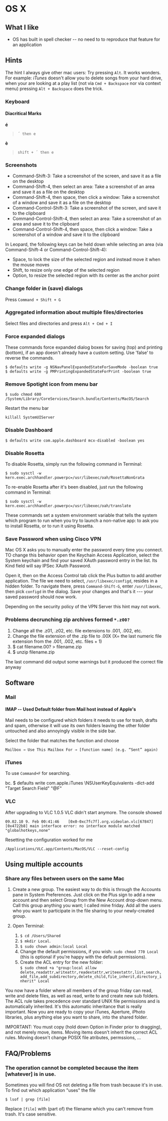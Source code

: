 # OS X

## What I like

*   OS has built in spell checker -- no need to to reproduce that feature for an application
    

## Hints

The hint I always give other mac users: Try pressing `Alt`. It works wonders. For example: _iTunes_ doesn't allow you to delete songs from your hard drive, when your are looking at a play list (not via `Cmd + Backspace` nor via context menu) pressing `Alt + Backspace` does the trick.

### Keyboard

#### Diacritical Marks

**é**

> `´ then e`

**è**

> `shift + ´ then e`

### Screenshots

*   Command-Shift-3: Take a screenshot of the screen, and save it as a file on the desktop
*   Command-Shift-4, then select an area: Take a screenshot of an area and save it as a file on the desktop
*   Command-Shift-4, then space, then click a window: Take a screenshot of a window and save it as a file on the desktop
*   Command-Control-Shift-3: Take a screenshot of the screen, and save it to the clipboard
*   Command-Control-Shift-4, then select an area: Take a screenshot of an area and save it to the clipboard
*   Command-Control-Shift-4, then space, then click a window: Take a screenshot of a window and save it to the clipboard
    

In Leopard, the following keys can be held down while selecting an area (via Command-Shift-4 or Command-Control-Shift-4):

*   Space, to lock the size of the selected region and instead move it when the mouse moves
*   Shift, to resize only one edge of the selected region
*   Option, to resize the selected region with its center as the anchor point
    

### Change folder in (save) dialogs

Press `Command + Shift + G`

### Aggregated information about multiple files/directories

Select files and directories and press `Alt + Cmd + I`

### Force expanded dialogs

These commands force expanded dialog boxes for saving (top) and printing (bottom), if an app doesn't already have a custom setting. Use 'false' to reverse the commands.

    $ defaults write -g NSNavPanelExpandedStateForSaveMode -boolean true
    $ defaults write -g PMPrintingExpandedStateForPrint -boolean true

### Remove Spotight icon from menu bar

    $ sudo chmod 600 /System/Library/CoreServices/Search.bundle/Contents/MacOS/Search

Restart the menu bar

    killall SystemUIServer

### Disable Dashboard

    $ defaults write com.apple.dashboard mcx-disabled -boolean yes

### Disable Rosetta

To disable Rosetta, simply run the following command in Terminal:

    $ sudo sysctl -w kern.exec.archhandler.powerpc=/usr/libexec/oah/RosettaNonGrata

To re-enable Rosetta after it's been disabled, just run the following command in Terminal:

    $ sudo sysctl -w kern.exec.archhandler.powerpc=/usr/libexec/oah/translate

These commands set a system environment variable that tells the system which program to run when you try to launch a non-native app: to ask you to install Rosetta, or to run it using Rosetta.

### Save Password when using Cisco VPN

Mac OS X asks you to manually enter the password every time you connect. TO change this behavior open the Keychain Access Application, select the System keychain and find your saved XAuth password entry in the list. Its Kind field will say IPSec XAuth Password.

Open it, then on the Access Control tab click the Plus button to add another application. The file we need to select, `/usr/libexec/configd`, resides in a hidden folder. To navigate there, press `Command-Shift-G`, enter `/usr/libexec`, then pick `configd` in the dialog. Save your changes and that's it --- your saved password should now work.

Depending on the security policy of the VPN Server this hint may not work.

### Problems decrunching zip archives formed `*.z00?`

1.  Change all the .z01, .z02, etc. file extensions to .001, .002, etc.
1.  Change the file extension of the .zip file to .00X (X= the last numeric file extension from the .001, .002, etc. files + 1)
1.  $ cat filename.00? \> filename.zip
1.  $ unzip filename.zip
    

The last command did output some warnings but it produced the correct file anyway

## Software

### Mail

#### IMAP -- Used Default folder from Mail host instead of Apple's

Mail needs to be configured which folders it needs to use for trash, drafts and spam, otherwise it will use its own folders leaving the other folder untouched and also annoyingly visible in the side bar.

Select the folder that matches the function and choose

`Mailbox → Use This Mailbox For → [function name] (e.g. “Sent” again)`

### iTunes

To use `Command+F` for searching.

bc. $ defaults write com.apple.iTunes \\NSUserKeyEquivalents -dict-add "Target Search Field" "@F"

### VLC

After upgrading to VLC 1.0.5 VLC didn't start anymore. The console showed

    09.02.10 9. Feb 00:41:46	[0x0-0xc7fc7f].org.videolan.vlc[67847]	[0x4722b8] main interface error: no interface module matched "globalhotkeys,none"

Resetting the configuration worked for me

    /Applications/VLC.app/Contents/MacOS/VLC --reset-config

## Using multiple accounts

### Share any files between users on the same Mac

1.  Create a new group. The easiest way to do this is through the Accounts pane in System Preferences. Just click on the Plus sign to add a new account and then select Group from the New Account drop-down menu. Call this group anything you want; I called mine friday. Add all the users who you want to participate in the file sharing to your newly-created group.
1.  Open Terminal:
    
    1.  `$ cd /Users/Shared`
    1.  `$ mkdir Local`.
    1.  `$ sudo chown admin:local Local`
    1.  Change the default permissions, if you wish: `sudo chmod 770 Local` (this is optional if you're happy with the default permissions).
    1.  Create the ACL entry for the new folder:  
        `$ sudo chmod +a "group:local allow delete,readattr,writeattr,readextattr,writeextattr,list,search,add_file,add_subdirectory,delete_child,file_inherit,directory_inherit" Local`
        
You now have a folder where all members of the group friday can read, write and delete files, as well as read, write to and create new sub folders. The ACL rule takes precedence over standard UNIX file permissions and is automatically inherited. It's this automatic inheritance that is really important. Now you are ready to copy your iTunes, Aperture, iPhoto libraries, plus anything else you want to share, into the shared folder.

IMPORTANT: You must copy (hold down Option in Finder prior to dragging), and not merely move, items. Moving items doesn't inherit the correct ACL rules. Moving doesn't change POSIX file atributes, permssions, ...

## FAQ/Problems

### The operation cannot be completed because the item \[whatever\] is in use.

Sometimes you will find OS not deleting a file from trash because it's in use. To find out which application "uses" the file

    $ lsof | grep [file]

Replace `[file]` with (part of) the filename which you can't remove from trash. It's case sensitive.

